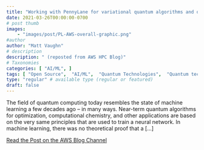 ```yaml
---
title: "Working with PennyLane for variational quantum algorithms and quantum machine learning"
date: 2021-03-26T00:00:00-0700
# post thumb
images:
    - "images/post/PL-AWS-overall-graphic.png"
#author
author: "Matt Vaughn"
# description
description: " (reposted from AWS HPC Blog)"
# Taxonomies
categories: [ "AI/ML", ]
tags: [ "Open Source",  "AI/ML",  "Quantum Technologies",  "Quantum technologies",  "hpcblog", ]
type: "regular" # available type (regular or featured)
draft: false
---
```


The field of quantum computing today resembles the state of machine learning a few decades ago – in many ways. Near-term quantum algorithms for optimization, computational chemistry, and other applications are based on the very same principles that are used to train a neural network. In machine learning, there was no theoretical proof that a […]

<a href="https://aws.amazon.com/blogs/quantum-computing/pennylane-quantum-machine-learning/" class="btn btn-primary btn-lg active" role="button" aria-pressed="true" style="margin-top: 8px;">Read the Post on the AWS Blog Channel</a>
